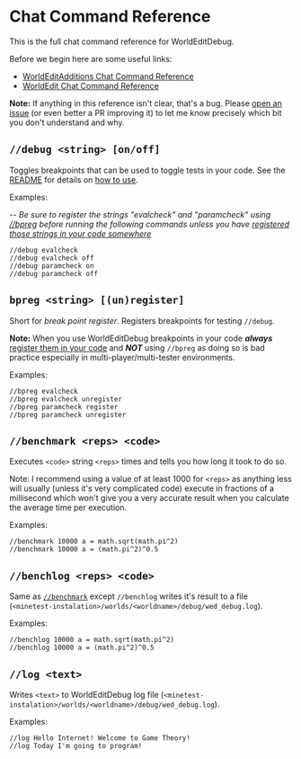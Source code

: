 # Chat Command Reference

This is the full chat command reference for WorldEditDebug.

Before we begin here are some useful links:

 - [WorldEditAdditions Chat Command Reference](https://github.com/sbrl/Minetest-WorldEditAdditions/blob/main/Chat-Command-Reference.md) 
 - [WorldEdit Chat Command Reference](https://github.com/Uberi/Minetest-WorldEdit/blob/master/ChatCommands.md)

**Note:** If anything in this reference isn't clear, that's a bug. Please [open an issue](https://github.com/VorTechnix/Minetest-WorldEditDebug/issues) (or even better a PR improving it) to let me know precisely which bit you don't understand and why.

## `//debug <string> [on/off]`
Toggles breakpoints that can be used to toggle tests in your code. See the [README](https://github.com/VorTechnix/Minetest-WorldEditDebug/blob/main/README.md#how-to-use) for details on [how to use](https://github.com/VorTechnix/Minetest-WorldEditDebug/blob/main/README.md#how-to-use).

Examples:

*-- Be sure to register the strings "evalcheck" and "paramcheck" using [//bpreg](#bpreg-string-unregister) before running the following commands unless you have [registered those strings in your code somewhere](https://github.com/VorTechnix/Minetest-WorldEditDebug/blob/main/README.md#how-to-use)*

```
//debug evalcheck
//debug evalcheck off
//debug paramcheck on
//debug paramcheck off
```

## `bpreg <string> [(un)register]`
Short for _break point register_. Registers breakpoints for testing `//debug`.

**Note:** When you use WorldEditDebug breakpoints in your code ***always*** [register them in your code](https://github.com/VorTechnix/Minetest-WorldEditDebug/blob/main/README.md#how-to-use) and ***NOT*** using `//bpreg` as doing so is bad practice especially in multi-player/multi-tester environments.

Examples:

```
//bpreg evalcheck
//bpreg evalcheck unregister
//bpreg paramcheck register
//bpreg paramcheck unregister
```

## `//benchmark <reps> <code>`

Executes `<code>` string `<reps>` times and tells you how long it took to do so. 

Note: I recommend using a value of at least 1000 for `<reps>` as anything less will usually (unless it's very complicated code) execute in fractions of a millisecond which won't give you a very accurate result when you calculate the average time per execution.

Examples:

```
//benchmark 10000 a = math.sqrt(math.pi^2)
//benchmark 10000 a = (math.pi^2)^0.5
```

## `//benchlog <reps> <code>`

Same as [`//benchmark`](#benchmark-reps-code) except `//benchlog` writes it's result to a file (`<minetest-instalation>/worlds/<worldname>/debug/wed_debug.log`).

Examples:

```
//benchlog 10000 a = math.sqrt(math.pi^2)
//benchlog 10000 a = (math.pi^2)^0.5
```

## `//log <text>`
Writes `<text>` to WorldEditDebug log file (`<minetest-instalation>/worlds/<worldname>/debug/wed_debug.log`).

Examples:

```
//log Hello Internet! Welcome to Game Theory!
//log Today I'm going to program!
```
